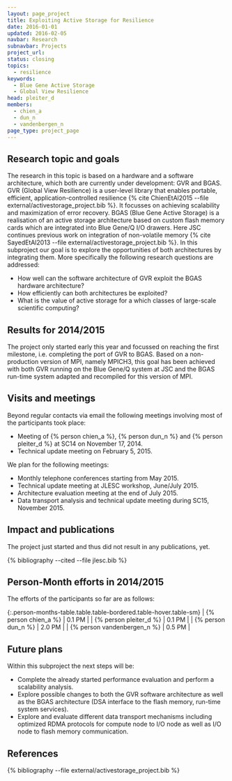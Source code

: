 ```yaml
---
layout: page_project
title: Exploiting Active Storage for Resilience
date: 2016-01-01
updated: 2016-02-05
navbar: Research
subnavbar: Projects
project_url:
status: closing
topics:
  - resilience
keywords:
  - Blue Gene Active Storage
  - Global View Resilience
head: pleiter_d
members:
  - chien_a
  - dun_n
  - vandenbergen_n
page_type: project_page
---
```


## Research topic and goals
The research in this topic is based on a hardware and a software architecture, which both are currently under development: GVR and BGAS.
GVR (Global View Resilience) is a user-level library that enables portable, efficient, application-controlled resilience {% cite ChienEtAl2015 --file external/activestorage_project.bib %}.
It focusses on achieving scalability and maximization of error recovery.
BGAS (Blue Gene Active Storage) is a realisation of an active storage architecture based on custom flash memory cards which are integrated into Blue Gene/Q I/O drawers.
Here JSC continues previous work on integration of non-volatile memory {% cite SayedEtAl2013 --file external/activestorage_project.bib %}.
In this subproject our goal is to explore the opportunities of both architectures by integrating them.
More specifically the following research questions are addressed:

* How well can the software architecture of GVR exploit the BGAS hardware architecture?
* How efficiently can both architectures be exploited?
* What is the value of active storage for a which classes of large-scale scientific computing?


## Results for 2014/2015
The project only started early this year and focussed on reaching the first milestone, i.e. completing the port of GVR to BGAS.
Based on a non-production version of MPI, namely MPICH3, this goal has been achieved with both GVR running on the Blue Gene/Q system at JSC and the BGAS run-time system adapted and recompiled for this version of MPI.

## Visits and meetings
Beyond regular contacts via email the following meetings involving most of the participants took place:

* Meeting of {% person chien_a %}, {% person dun_n %} and {% person pleiter_d %} at SC14 on November 17, 2014.
* Technical update meeting on February 5, 2015.

We plan for the following meetings:

* Monthly telephone conferences starting from May 2015.
* Technical update meeting at JLESC workshop, June/July 2015.
* Architecture evaluation meeting at the end of July 2015.
* Data transport analysis and technical update meeting during SC15, November 2015.

## Impact and publications
The project just started and thus did not result in any publications, yet.

<!--

-->
{% bibliography --cited --file jlesc.bib %}


## Person-Month efforts in 2014/2015

The efforts of the participants so far are as follows:

{:.person-months-table.table.table-bordered.table-hover.table-sm}
| {% person chien_a %}        | 0.1 PM |
| {% person pleiter_d %}      | 0.1 PM |
| {% person dun_n %}          | 2.0 PM |
| {% person vandenbergen_n %} | 0.5 PM |


## Future plans
Within this subproject the next steps will be:

* Complete the already started performance evaluation and perform a scalability analysis.
* Explore possible changes to both the GVR software architecture as well as the BGAS architecture (DSA interface to the flash memory, run-time system services).
* Explore and evaluate different data transport mechanisms including optimized RDMA protocols for compute node to I/O node as well as I/O node to flash memory communication.


## References
{% bibliography --file external/activestorage_project.bib %}
